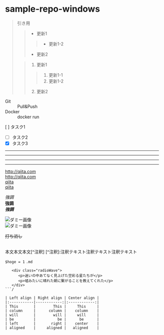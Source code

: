 # sample-repo-windows
> 引き用
>>* 更新1
>>>  * 更新1-2
>>* 更新2
>
>>1. 更新1
>>>    1. 更新1-1 
>>>    2. 更新1-2  
>>2. 更新2

<dl>
  <dt>Git</dt>
  <dd>Pull&Push</dd>
  <dt>Docker</dt>
  <dd>docker run</dd>
</dl>

 [ ] タスク1
- [ ] タスク2
- [x] タスク3

***
* * *
---
- - -

<http://qiita.com><br>
http://qiita.com<br>
[qiita](http://qiita.com)<br>
[qiita](http://qiita.com "qiita")<br>

*強調*<br>
**強調**<br>
***強調*** <br>

![ダミー画像](https://via.placeholder.com/150)<br>
![ダミー画像](https://via.placeholder.com/150 "ダミー画像")<br>

~~打ち消し~~<br>
<br>

本文本文本文\[^注釈]
\[^注釈]:注釈テキスト注釈テキスト注釈テキスト

`$hoge = 1`
`.md`

```html:sample
   <div class="radioWave">
      <p>迷いの中あてなく見上げた空彩る星たちが</p>
      <p>嘘みたいに晴れた朝に繋がることを教えてくれた</p>
   </div>
```/

| Left align | Right align | Center align |
|:-----------|------------:|:------------:|
| This       |        This |     This     |
| column     |      column |    column    |
| will       |        will |     will     |
| be         |          be |      be      |
| left       |       right |    center    |
| aligned    |     aligned |   aligned    |

